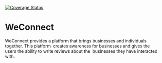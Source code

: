 [![Coverage Status](https://coveralls.io/repos/github/liciolentimo/WeConnect/badge.svg?branch=challenge2)](https://coveralls.io/github/liciolentimo/WeConnect?branch=challenge2)
# WeConnect
WeConnect provides a platform that brings businesses and individuals together. This platform  creates awareness for businesses and gives the users the ability to write reviews about the  businesses they have interacted with.

